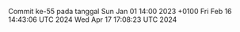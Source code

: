 Commit ke-55 pada tanggal Sun Jan 01 14:00 2023 +0100
Fri Feb 16 14:43:06 UTC 2024
Wed Apr 17 17:08:23 UTC 2024
